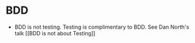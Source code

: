 # BDD

- BDD is not testing. Testing is complimentary to BDD. See Dan North's talk  [[BDD is not about Testing]]
